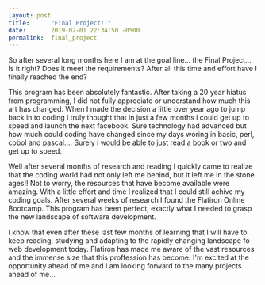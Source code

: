 ```yaml
---
layout: post
title:      "Final Project!!"
date:       2019-02-01 22:34:50 -0500
permalink:  final_project
---
```



So after several long months here I am at the goal line... the Final Project... Is it right? Does it meet the requirements? After all this time and effort have I finally reached the end? 

This program has been absolutely fantastic. After taking a 20 year hiatus from programming, I did not fully appreciate or understand how much this art has changed. When I made the decision a little over year ago to jump back in to coding i truly thought that in just a few months i could get up to speed and launch the next facebook. Sure technology had advanced but how much could coding have changed since my days woring in basic, perl, cobol and pascal.... Surely i would be able to just read a book or two and get up to speed.

Well after several months of research and reading I quickly came to realize that the coding world had not only left me behind, but it left me in the stone ages!! Not to worry, the resources that have become available were amazing. With a little effort and time I realized that I could still achive my coding goals. After several weeks of research I found the Flatiron Online Bootcamp. This program has been perfect, exactly what I needed to grasp the new landscape of software development. 

I know that even after these last few months of learning that I will have to keep reading, studying and adapting to the rapidly changing landscape fo web development today. Flatiron has made me aware of the vast resources and the immense size that this proffession has become. I'm excited at the opportunity ahead of me and I am looking forward to the many projects ahead of me...
